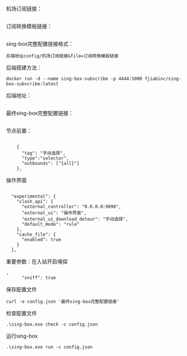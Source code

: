 机场订阅链接：

```
```



订阅转换模板链接：

```
```



sing-box完整配置链接格式：

```
后端地址config/机场订阅链接&file=订阅转换模板链接
```



后端搭建方法：

```
docker run -d --name sing-box-subscribe -p 4444:5000 fjiabinc/sing-box-subscribe:latest
```

后端地址：

```

```



最终sing-box完整配置链接：

```

```



节点前置：

```

    {
      "tag": "手动选择",
      "type":"selector",
      "outbounds": ["{all}"]
    },
```



操作界面

```

  "experimental": {
    "clash_api": {
      "external_controller": "0.0.0.0:9090",
      "external_ui": "操作界面",
      "external_ui_download_detour": "手动选择",
      "default_mode": "rule"
    },
    "cache_file": {
      "enabled": true
    }
  },
```



重要参数：在入站开启嗅探

```
,
      "sniff": true
```



保存配置文件

```
curl -o config.json '最终sing-box完整配置链接'
```

检查配置文件

```
.\sing-box.exe check -c config.json
```

运行sing-box

```
.\sing-box.exe run -c config.json
```




